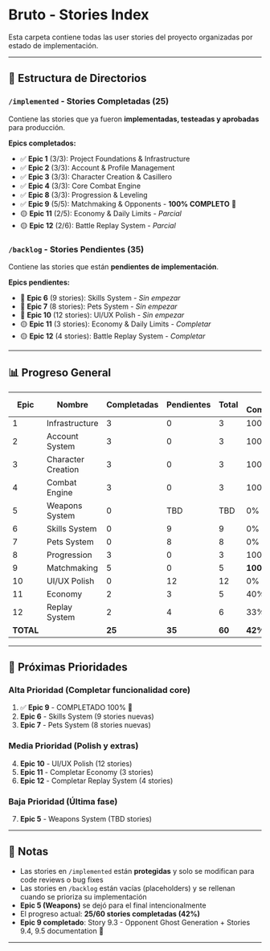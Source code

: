 # Bruto - Stories Index

Esta carpeta contiene todas las user stories del proyecto organizadas por estado de implementación.

---

## 📁 Estructura de Directorios

### `/implemented` - Stories Completadas (25)
Contiene las stories que ya fueron **implementadas, testeadas y aprobadas** para producción.

**Epics completados:**
- ✅ **Epic 1** (3/3): Project Foundations & Infrastructure
- ✅ **Epic 2** (3/3): Account & Profile Management  
- ✅ **Epic 3** (3/3): Character Creation & Casillero
- ✅ **Epic 4** (3/3): Core Combat Engine
- ✅ **Epic 8** (3/3): Progression & Leveling
- ✅ **Epic 9** (5/5): Matchmaking & Opponents - **100% COMPLETO** 🎉
- 🟡 **Epic 11** (2/5): Economy & Daily Limits - *Parcial*
- 🟡 **Epic 12** (2/6): Battle Replay System - *Parcial*

### `/backlog` - Stories Pendientes (35)
Contiene las stories que están **pendientes de implementación**.

**Epics pendientes:**
- 🔴 **Epic 6** (9 stories): Skills System - *Sin empezar*
- 🔴 **Epic 7** (8 stories): Pets System - *Sin empezar*
- 🔴 **Epic 10** (12 stories): UI/UX Polish - *Sin empezar*
- 🟡 **Epic 11** (3 stories): Economy & Daily Limits - *Completar*
- 🟡 **Epic 12** (4 stories): Battle Replay System - *Completar*

---

## 📊 Progreso General

| Epic | Nombre | Completadas | Pendientes | Total | % Completo |
|------|--------|-------------|------------|-------|------------|
| 1 | Infrastructure | 3 | 0 | 3 | 100% |
| 2 | Account System | 3 | 0 | 3 | 100% |
| 3 | Character Creation | 3 | 0 | 3 | 100% |
| 4 | Combat Engine | 3 | 0 | 3 | 100% |
| 5 | Weapons System | 0 | TBD | TBD | 0% |
| 6 | Skills System | 0 | 9 | 9 | 0% |
| 7 | Pets System | 0 | 8 | 8 | 0% |
| 8 | Progression | 3 | 0 | 3 | 100% |
| 9 | Matchmaking | 5 | 0 | 5 | **100%** ✨ |
| 10 | UI/UX Polish | 0 | 12 | 12 | 0% |
| 11 | Economy | 2 | 3 | 5 | 40% |
| 12 | Replay System | 2 | 4 | 6 | 33% |
| **TOTAL** | | **25** | **35** | **60** | **42%** |

---

## 🎯 Próximas Prioridades

### Alta Prioridad (Completar funcionalidad core)
1. ✅ **Epic 9** - COMPLETADO 100% 🎉
2. **Epic 6** - Skills System (9 stories nuevas)
3. **Epic 7** - Pets System (8 stories nuevas)

### Media Prioridad (Polish y extras)
4. **Epic 10** - UI/UX Polish (12 stories)
5. **Epic 11** - Completar Economy (3 stories)
6. **Epic 12** - Completar Replay System (4 stories)

### Baja Prioridad (Última fase)
7. **Epic 5** - Weapons System (TBD stories)

---

## 📝 Notas

- Las stories en `/implemented` están **protegidas** y solo se modifican para code reviews o bug fixes
- Las stories en `/backlog` están vacías (placeholders) y se rellenan cuando se prioriza su implementación
- **Epic 5 (Weapons)** se dejó para el final intencionalmente
- El progreso actual: **25/60 stories completadas (42%)**
- **Epic 9 completado**: Story 9.3 - Opponent Ghost Generation + Stories 9.4, 9.5 documentation 🎉

---
